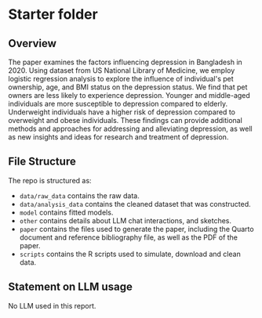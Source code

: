 # Starter folder

## Overview

The paper examines the factors influencing depression in Bangladesh in 2020. Using dataset from US National Library of Medicine, we employ logistic regression analysis to explore the influence of individual's pet ownership, age, and BMI status on the depression status. We find that pet owners are less likely to experience depression. Younger and middle-aged individuals are more susceptible to depression compared to elderly. Underweight individuals have a higher risk of depression compared to overweight and obese individuals. These findings can provide additional methods and approaches for addressing and alleviating depression, as well as new insights and ideas for research and treatment of depression.


## File Structure

The repo is structured as:

-   `data/raw_data` contains the raw data.
-   `data/analysis_data` contains the cleaned dataset that was constructed.
-   `model` contains fitted models. 
-   `other` contains details about LLM chat interactions, and sketches.
-   `paper` contains the files used to generate the paper, including the Quarto document and reference bibliography file, as well as the PDF of the paper. 
-   `scripts` contains the R scripts used to simulate, download and clean data.


## Statement on LLM usage

No LLM used in this report.
